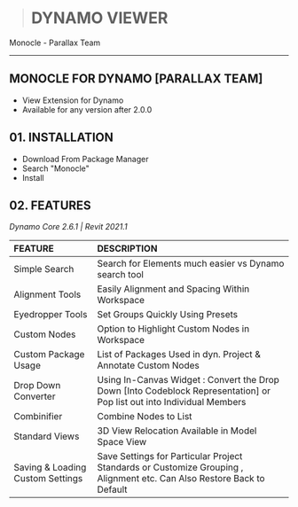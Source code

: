 > # **DYNAMO VIEWER**
Monocle - Parallax Team

---------------------------------------------------------

## MONOCLE FOR DYNAMO [PARALLAX TEAM]
- View Extension for Dynamo 
- Available for any version after 2.0.0

## 01.  INSTALLATION 
- Download From Package Manager
- Search "Monocle" 
- Install 

## 02. FEATURES 
*Dynamo Core 2.6.1 | Revit 2021.1*

| FEATURE | DESCRIPTION |
|:--|:--|
| Simple Search | Search for Elements much easier vs Dynamo search tool |
| Alignment Tools | Easily Alignment and Spacing Within Workspace |
| Eyedropper Tools | Set Groups Quickly Using Presets |
| Custom Nodes | Option to Highlight Custom Nodes in Workspace |
| Custom Package Usage | List of Packages Used in dyn. Project & Annotate Custom Nodes |
| Drop Down Converter | Using In-Canvas Widget : Convert the Drop Down [Into Codeblock Representation] or Pop list out into Individual Members |
| Combinifier | Combine Nodes to List |
| Standard Views | 3D View Relocation Available in Model Space View |
| Saving & Loading Custom Settings | Save Settings for Particular Project Standards or Customize Grouping , Alignment etc. Can Also Restore Back to Default |